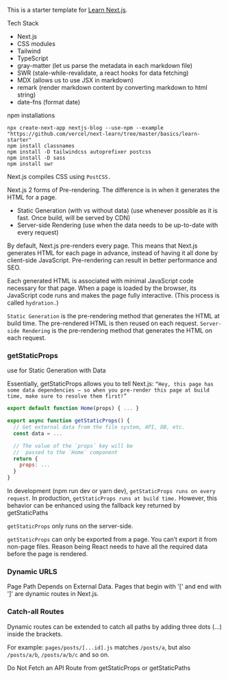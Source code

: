 This is a starter template for [Learn Next.js](https://nextjs.org/learn).

Tech Stack

- Next.js
- CSS modules
- Tailwind
- TypeScript
- gray-matter (let us parse the metadata in each markdown file)
- SWR (stale-while-revalidate, a react hooks for data fetching)
- MDX (allows us to use JSX in markdown)
- remark (render markdown content by converting markdown to html string)
- date-fns (format date)

npm installations

```
npx create-next-app nextjs-blog --use-npm --example "https://github.com/vercel/next-learn/tree/master/basics/learn-starter"
npm install classnames
npm install -D tailwindcss autoprefixer postcss
npm install -D sass
npm install swr
```

Next.js compiles CSS using `PostCSS.`

Next.js 2 forms of Pre-rendering. The difference is in when it generates the HTML for a page.

- Static Generation (with vs without data) (use whenever possible as it is fast. Once build, will be served by CDN)
- Server-side Rendering (use when the data needs to be up-to-date with every request)

By default, Next.js pre-renders every page. This means that Next.js generates HTML for each page in advance, instead of having it all done by client-side JavaScript. Pre-rendering can result in better performance and SEO.

Each generated HTML is associated with minimal JavaScript code necessary for that page. When a page is loaded by the browser, its JavaScript code runs and makes the page fully interactive. (This process is called `hydration.`)

`Static Generation` is the pre-rendering method that generates the HTML at build time. The pre-rendered HTML is then reused on each request.
`Server-side Rendering` is the pre-rendering method that generates the HTML on each request.

### getStaticProps

use for Static Generation with Data

Essentially, getStaticProps allows you to tell Next.js: `“Hey, this page has some data dependencies — so when you pre-render this page at build time, make sure to resolve them first!”`

```javascript
export default function Home(props) { ... }

export async function getStaticProps() {
  // Get external data from the file system, API, DB, etc.
  const data = ...

  // The value of the `props` key will be
  //  passed to the `Home` component
  return {
    props: ...
  }
}
```

In development (npm run dev or yarn dev), `getStaticProps runs on every request`.
In production, `getStaticProps runs at build time.` However, this behavior can be enhanced using the fallback key returned by getStaticPaths

`getStaticProps` only runs on the server-side.

`getStaticProps` can only be exported from a page. You can’t export it from non-page files. Reason being React needs to have all the required data before the page is rendered.

### Dynamic URLS

Page Path Depends on External Data.
Pages that begin with '[' and end with ']' are dynamic routes in Next.js.

### Catch-all Routes

Dynamic routes can be extended to catch all paths by adding three dots (...) inside the brackets.

For example:
`pages/posts/[...id].js` matches `/posts/a`, but also `/posts/a/b`, `/posts/a/b/c` and so on.

Do Not Fetch an API Route from getStaticProps or getStaticPaths
